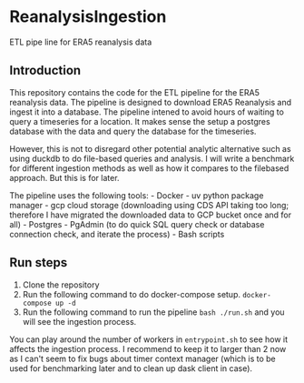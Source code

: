 # ReanalysisIngestion
ETL pipe line for ERA5 reanalysis data

## Introduction

This repository contains the code for the ETL pipeline for the ERA5 reanalysis data. The pipeline is designed to download ERA5 Reanalysis and ingest it into a database. The pipeline intened to avoid hours of waiting to query a timeseries for a location. It makes sense the setup a postgres database with the data and query the database for the timeseries.

However, this is not to disregard other potential analytic alternative such as using duckdb to do file-based queries and analysis. I will write a benchmark for different ingestion methods as well as how it compares to the filebased approach. But this is for later.

The pipeline uses the following tools:
    - Docker
    - uv python package manager
    - gcp cloud storage (downloading using CDS API taking too long; therefore I have migrated the downloaded data to GCP bucket once and for all)
    - Postgres
    - PgAdmin (to do quick SQL query check or database connection check, and iterate the process)
    - Bash scripts

## Run steps
1. Clone the repository
2. Run the following command to do docker-compose setup.
```docker-compose up -d```
3. Run the following command to run the pipeline
```bash ./run.sh``` and you will see the ingestion process.

You can play around the number of workers in `entrypoint.sh` to see how it affects the ingestion process. I recommend to keep it to larger than 2 now as I can't seem to fix bugs about timer context manager (which is to be used for benchmarking later and to clean up dask client in case).

